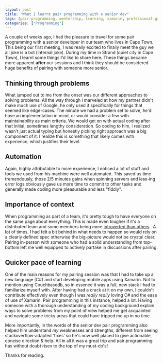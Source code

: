 ```yaml
---
layout: post
title: "What I learnt pair programming with a senior dev"
tags: [pair-programming, mentorship, learning, xamarin, professional-growth]
categories: ["Programming"]
---
```

A couple of weeks ago, I had the pleasure to travel for some pair programming with a senior developer in our team who lives in Cape Town. This being our first meeting, I was really excited to finally meet the guy we all joke is a bot (internal joke). During my time in Strand (quiet city in Cape Town), I learnt some things I'd like to share here. These things became more apparent **after** our sessions and I think they should be considered huge benefits of pairing with someone more senior.
<!--more-->

## Thinking through problems

What jumped out to me from the onset was our different approaches to solving problems. All the way through I marveled at how my partner didn't make much use of Google, he only used it specifically for things that seemed like edge-cases. The minute we had a problem set to solve, he'd have an implementation in mind, or would consider a few with maintainability as main criteria. We would get on with actual coding after that initial, sometimes lengthy consideration. So coding to him, I realized wasn't just actual typing but honestly picking right approach was a big component of it. I realize this is something that likely comes with experience, which justifies their level.

## Automation

Again, highly attributable to more experience, I noticed a lot of stuff and tools we used from his machine were well automated. This saved us time tremendously, those 2/5 minutes gains when spinning servers and less-ing error logs obviously gave us more time to commit to other tasks and generally made coding more pleasurable and less "fiddly".

## Importance of context

When programming as part of a team, it's pretty tough to have everyone on the same page about everything. This is made even tougher if it's a distributed team and some members being more [introverted than others](https://hbr.org/2016/04/run-meetings-that-are-fair-to-introverts-women-and-remote-workers) . A lot of times, I had felt a bit behind in what needs to happen so would rely on a clearly defined spec otherwise the big-picture would not be crystal clear. Pairing in-person with someone who had a solid understanding from top-bottom left me well equipped to actively partake in discussions after pairing. 

## Quicker pace of learning

One of the main reasons for my pairing session was that I had to take up a new language (C#) and start developing mobile apps using Xamarin. Not to mention using Couchbasedb, so in essence it was a full, new stack I had to familiarize myself with. After having had a crack at it on my own, I couldn't contribute effectively even though I was _really_ *really* loving C# and the ease of use of Xamarin. Pair programming in this instance, helped a lot. Having someone with a thorough understanding of my coding background explain ways to solve problems from my point of view helped me get acquainted and navigate some tricky areas that could have tripped me up in no time.

More importantly, in the words of the senior dev pair programming also helped him understand _my_ weaknesses and strengths, different from seeing stackoverflow-adapted 'fixes' so he's now well placed to give actionable, concise direction & help. All in all it was a great trip and pair programming has without doubt risen to the top of my must-do's!

Thanks for reading.